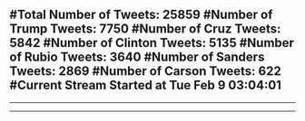 #Total Number of Tweets: 25859 
#Number of Trump Tweets: 7750
#Number of Cruz Tweets: 5842
#Number of Clinton Tweets: 5135
#Number of Rubio Tweets: 3640
#Number of Sanders Tweets: 2869
#Number of Carson Tweets: 622
#Current Stream Started at Tue Feb  9 03:04:01
---
---
---
